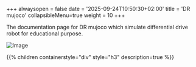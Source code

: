 +++
alwaysopen = false
date = '2025-09-24T10:50:30+02:00'
title = 'DR mujoco'
collapsibleMenu=true
weight = 10
+++

The documentation page for DR mujoco which simulate differential drive robot for educational purpose.

![Image](https://github.com/user-attachments/assets/f4cb7bf3-b1aa-4886-a3c5-4155851b7869)

{{% children containerstyle="div" style="h3" description=true %}}
